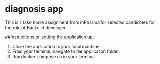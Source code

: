 # diagnosis app
This is a take home assignment from mPharma for selected candidates for the role of Backend developer

##Instructions on setting the application up.
1. Clone the application to your local machine.
2. From your terminal, navigate to the application folder.
3. Run docker-compose up in your terminal

